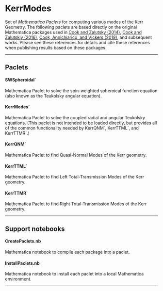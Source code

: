 # KerrModes
Set of *Mathematica Paclets* for computing various modes of the Kerr Geometry.
The following paclets are based directly on the original Mathematica packages used in [Cook and Zalutsky (2014)](https://journals.aps.org/prd/abstract/10.1103/PhysRevD.90.124021), [Cook and Zalutskiy (2016)](https://journals.aps.org/prd/abstract/10.1103/PhysRevD.94.104074), [Cook, Annichiarico, and Vickers (2019)](https://journals.aps.org/prd/abstract/10.1103/PhysRevD.99.024008), and subsequent works.  Please see these references for details and cite these references when publishing results based on these packages.

---
## Paclets

#### SWSpheroidal\`
Mathematica Paclet to solve the spin-weighted spheroical function equation (also known as the Teukolsky angular equation).

#### KerrModes\`
Mathematica Paclet to solve the coupled radial and angular Teukolsky equations.  (This paclet is not intended to be loaded directly, but provides all of the common functionality needed by KerrQNM\`, KerrTTML\`, and KerrTTMR\`.)

#### KerrQNM\`
Mathematica Paclet to find Quasi-Normal Modes of the Kerr geometry.

#### KerrTTML\`
Mathematica Paclet to find Left Total-Transmission Modes of the Kerr geometry.

#### KerrTTMR\`
Mathematica Paclet to find Right Total-Transmission Modes of the Kerr geometry.

---
## Support notebooks

#### CreatePaclets.nb
Mathematica notebook to compile each package into a paclet.

#### InstallPaclets.nb
Mathematica notebook to install each paclet into a local Mathematica environment.

---
